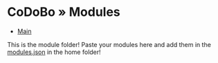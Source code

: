 # CoDoBo » Modules

- [Main](main)

This is the module folder!
Paste your modules here and add them in the [modules.json](../modules.json) in the home folder!